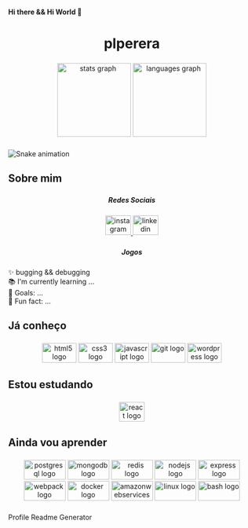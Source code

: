 <h4 align="left">Hi there && Hi World  👋</h4>

###

<h1 align="center">plperera</h1>

###

<p align="left"></p>

###

<div align="center">
  <img src="https://github-readme-stats.vercel.app/api?hide_title=false&hide_rank=false&show_icons=true&include_all_commits=true&count_private=true&disable_animations=false&theme=slateorange&locale=en&hide_border=true&custom_title=GitHub Stats&username=plperera" height="150" alt="stats graph"  />
  <img src="https://github-readme-stats.vercel.app/api/top-langs?locale=en&hide_title=false&layout=default &card_width=320&langs_count=10&theme=slateorange&hide_border=true&custom_title=Linguagens mais usadas&username=plperera" height="150" alt="languages graph"  />
</div>

###

<img href="https://raw.githubusercontent.com/plperera/plperera/blob/output/snake.svg" alt="Snake animation" />

###

<h2 align="left">Sobre mim</h2>

###

<h5 align="center">Redes Sociais</h5>

###

<div align="center">
  <a href="https://www.instagram.com/plperera/" target="_blank">
    <img src="https://raw.githubusercontent.com/maurodesouza/profile-readme-generator/master/src/assets/icons/social/instagram/default.svg" width="52" height="40" alt="instagram logo"  />
  </a>
  <a href="https://www.linkedin.com/in/pedro-pereira-0b6a0b211/" target="_blank">
    <img src="https://raw.githubusercontent.com/maurodesouza/profile-readme-generator/master/src/assets/icons/social/linkedin/default.svg" width="52" height="40" alt="linkedin logo"  />
  </a>
</div>

###

<h5 align="center">Jogos</h5>

###

<p align="left">✨ bugging && debugging<br>📚 I'm currently learning ...<br>🎯 Goals: ...<br>🎲 Fun fact: ...</p>

###

<h2 align="left">Já conheço</h2>

###

<div align="center">
  <img src="https://cdn.jsdelivr.net/gh/devicons/devicon/icons/html5/html5-original.svg" height="40" width="70" alt="html5 logo"  />
  <img src="https://cdn.jsdelivr.net/gh/devicons/devicon/icons/css3/css3-original.svg" height="40" width="70" alt="css3 logo"  />
  <img src="https://cdn.jsdelivr.net/gh/devicons/devicon/icons/javascript/javascript-original.svg" height="40" width="70" alt="javascript logo"  />
  <img src="https://cdn.jsdelivr.net/gh/devicons/devicon/icons/git/git-original.svg" height="40" width="70" alt="git logo"  />
  <img src="https://cdn.jsdelivr.net/gh/devicons/devicon/icons/wordpress/wordpress-original.svg" height="40" width="70" alt="wordpress logo"  />
</div>

###

<h2 align="left">Estou estudando</h2>

###

<div align="center">
  <img src="https://cdn.jsdelivr.net/gh/devicons/devicon/icons/react/react-original.svg" height="40" width="52" alt="react logo"  />
</div>

###

<h2 align="left">Ainda vou aprender</h2>

###

<div align="center">
  <img src="https://cdn.jsdelivr.net/gh/devicons/devicon/icons/postgresql/postgresql-original.svg" height="40" width="85" alt="postgresql logo"  />
  <img src="https://cdn.jsdelivr.net/gh/devicons/devicon/icons/mongodb/mongodb-original.svg" height="40" width="85" alt="mongodb logo"  />
  <img src="https://cdn.jsdelivr.net/gh/devicons/devicon/icons/redis/redis-original.svg" height="40" width="85" alt="redis logo"  />
  <img src="https://cdn.jsdelivr.net/gh/devicons/devicon/icons/nodejs/nodejs-original.svg" height="40" width="85" alt="nodejs logo"  />
  <img src="https://cdn.jsdelivr.net/gh/devicons/devicon/icons/express/express-original.svg" height="40" width="85" alt="express logo"  />
  <img src="https://cdn.jsdelivr.net/gh/devicons/devicon/icons/webpack/webpack-original.svg" height="40" width="85" alt="webpack logo"  />
  <img src="https://cdn.jsdelivr.net/gh/devicons/devicon/icons/docker/docker-original.svg" height="40" width="85" alt="docker logo"  />
  <img src="https://cdn.jsdelivr.net/gh/devicons/devicon/icons/amazonwebservices/amazonwebservices-original.svg" height="40" width="85" alt="amazonwebservices logo"  />
  <img src="https://cdn.jsdelivr.net/gh/devicons/devicon/icons/linux/linux-original.svg" height="40" width="85" alt="linux logo"  />
  <img src="https://cdn.jsdelivr.net/gh/devicons/devicon/icons/bash/bash-original.svg" height="40" width="85" alt="bash logo"  />
</div>

###
Profile Readme Generator
